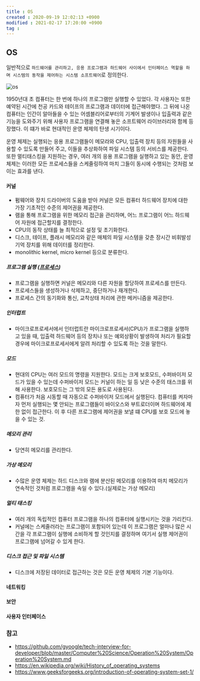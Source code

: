 ```yaml
---
title : OS
created : 2020-09-19 12:02:13 +0900
modified : 2021-02-17 17:20:00 +0900
tag : 
---
```

## OS

일반적으로 `하드웨어를 관리하고, 응용 프로그램과 하드웨어 사이에서 인터페이스 역할을 하며 시스템의 동작을 제어하는 시스템 소프트웨어`로 정의한다.

![os](../static/images/405px-Operating_system_placement.png)

1950년대 초 컴퓨터는 한 번에 하나의 프로그램만 실행할 수 있었다. 각 사용자는 또한 예약된 시간에 천공 카드와 테이프의 프로그램과 데이터에 접근해야했다.
그 뒤에 나온 컴퓨터는 인간이 알아들을 수 있는 어셈블리어로부터의 기계어 발생이나 입출력과 같은 기능을 도와주기 위해 사용자 프로그램을 연결해 놓은 소프트웨어 라이브러리와 함께 등장했다. 이 떄가 바로 현대적인 운영 체제의 탄생 시기이다.

운영 체제는 실행되는 응용 프로그램들이 메모라와 CPU, 입출력 장치 등의 자원들을 사용할 수 있도록 만들어 주고, 이들을 추상화하여 파일 시스템 등의 서비스를 제공한다. 또한 멀티태스킹을 지원하는 경우, 여러 개의 응용 프로그램을 실행하고 있는 동안, 운영 체제는 이러한 모든 프로세스들을 스케줄링하여 마치 그들이 동시에 수행되는 것처럼 보이는 효과를 낸다.

#### 커널

-  펌웨어와 장치 드라이버의 도움을 받아 커널은 모든 컴퓨터 하드웨어 장치에 대한 가장 기초적인 수준의 제어권을 제공한다.
-  램을 통해 프로그램을 위한 메모리 접근을 관리하며, 어느 프로그램이 어느 하드웨어 자원에 접근할지를 결정한다.
-  CPU의 동작 상태를 늘 최적으로 설정 및 초기화한다.
-  디스크, 테이프, 플래시 메모리와 같은 매체의 파일 시스템을 갖춘 장시간 비휘발성 기억 장치를 위해 데이터를 정리한다.
-  monolithic kernel, micro kernel 등으로 분류한다.

##### 프로그램 실행 ([프로세스](프로세스.md))
-  프로그램을 실행하면 커널은 메모리와 다른 자원을 할당하여 프로세스를 만든다.
-  프로세스들을 생성하거나 삭제하고, 중단하거나 재개한다.
-  프로세스 간의 동기화와 통신, 교착상태 처리에 관한 메커니즘을 제공한다.

##### 인터럽트
-  마이크로프로세서에서 인터럽트란 마이크로프로세서(CPU)가 프로그램을 실행하고 있을 때, 입출력 하드웨어 등의 장치나 또는 예외상황이 발생하여 처리가 필요할 경우에 마이크로프로세서에게 알려 처리할 수 있도록 하는 것을 말한다.

##### 모드
-  현대의 CPU는 여러 모드의 명령을 지원한다. 모드는 크게 보호모드, 수퍼바이저 모드가 있을 수 있는데 수퍼바이저 모드는 커널이 하는 일 등 낮은 수준의 태스크를 위해 사용한다. 보호모드는 그 밖의 모든 용도로 사용된다.
-  컴퓨터가 처음 시동할 때 자동으로 수퍼바이저 모드에서 실행된다. 컴퓨터를 켜자마자 먼저 실행되는 몇 안되는 프로그램들이 바이오스와 부트로더이며 하드웨어에 제한 없이 접근한다. 이 후 다른 프로그램에 제어권을 보낼 떄 CPU를 보호 모드에 놓을 수 있는 것.

##### 메모리 관리
-  당연히 메모리를 관리한다.

##### 가상 메모리
-  수많은 운영 체제는 하드 디스크와 램에 분산된 메모리를 이용하여 마치 메모리가 연속적인 것처럼 프로그램을 속일 수 있다.(실제로는 가상 메모리)

##### 멀티 태스킹
-  여러 개의 독립적인 컴퓨터 프로그램을 하나의 컴퓨터에 실행시키는 것을 가리킨다.
-  커널에는 스케줄러라는 프로그램이 포함되어 있는데 이 프로그램은 얼마나 많은 시간을 각 프로그램이 실행에 소비하게 할 것인지를 결정하며 여기서 실행 제어권이 프로그램에 넘어갈 수 있게 한다.

##### 디스크 접근 및 파일 시스템
-  디스크에 저장된 데이터로 접근하는 것은 모든 운영 체제의 기본 기능이다.

#### 네트워킹
#### 보안
#### 사용자 인터페이스

### 참고
-  https://github.com/gyoogle/tech-interview-for-developer/blob/master/Computer%20Science/Operation%20System/Operation%20System.md
-  https://en.wikipedia.org/wiki/History_of_operating_systems
-  https://www.geeksforgeeks.org/introduction-of-operating-system-set-1/

